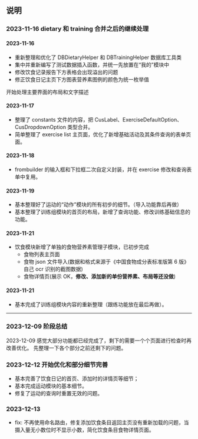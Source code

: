 ## 说明

### 2023-11-16 dietary 和 training 合并之后的继续处理

#### 2023-11-16

- 重新整理和优化了 DBDietaryHelper 和 DBTrainingHelper 数据库工具类
- 集中并重新编写了测试数据插入函数，并统一先放置在“我的”模块中
- 修改饮食记录报告下方表格会出现溢出的问题
- 修正饮食日记主页下方图表营养素图例的颜色为统一枚举值

开始处理主要界面的布局和文字描述

#### 2023-11-17

- 整理了 constants 文件的内容，把 CusLabel、ExerciseDefaultOption、CusDropdownOption 类型合并。
- 简单整理了 exercise list 主页面，优化了新增基础活动及其条件查询的表单页面。

#### 2023-11-18

- frombuilder 的输入框和下拉框二次自定义封装，并在 exercise 修改和查询表单中复用。

#### 2023-11-19

- 基本整理好了运动的“动作”模块的所有初步的细节。（导入功能靠后再做）
- 基本整理了训练组模块的首页的布局，新增了查询功能、修改训练基础信息的功能。

#### 2023-11-21

- 饮食模块新增了单独的食物营养素管理子模块，已初步完成
  - 食物列表主页面
  - 食物 json 文件导入(数据和格式来源于《中国食物成分表标准版第 6 版》自己 ocr 识别的截图数据)
  - 食物详情页(展示 OK，**修改、添加新的单份营养素、布局等还没做**)

#### 2023-11-21

- 基本完成了训练组模块内容的重新整理（跟练功能放在最后再做）。

---

### 2023-12-09 阶段总结

2023-12-09 感觉大部分功能都已经完成了，剩下的需要一个个页面进行检查时再改善优化。
先整理一下各个部分之前还剩下的问题。

### 2023-12-12 开始优化和部分细节完善

- 基本完善了饮食日记的首页、添加时的详情页等细节；
- 基本完成运动模块的基本细节。
- 修复了运动的查询时重置无效的问题。

### 2023-12-13

- fix: 不再使用命名路由，修复添加饮食条目返回主页没有重新加载的问题，当摄入量无小数位时不显示小数，简化饮食条目食物详情页面。
